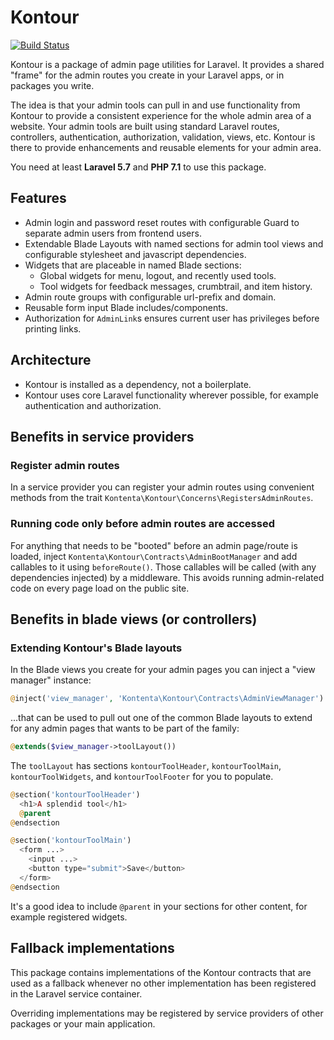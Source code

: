 # Kontour

[![Build Status](https://travis-ci.org/kontenta/kontour.svg?branch=master)](https://travis-ci.org/kontenta/kontour)

Kontour is a package of admin page utilities for Laravel.
It provides a shared "frame" for the admin routes you create
in your Laravel apps, or in packages you write.

The idea is that your admin tools can pull in and use functionality from Kontour
to provide a consistent experience for the whole admin area of a website.
Your admin tools are built using standard Laravel routes, controllers,
authentication, authorization, validation, views, etc.
Kontour is there to provide enhancements and reusable elements for your admin
area.

You need at least **Laravel 5.7** and **PHP 7.1** to use this package.

## Features

- Admin login and password reset routes with configurable Guard
  to separate admin users from frontend users.
- Extendable Blade Layouts with named sections for admin tool views
  and configurable stylesheet and javascript dependencies.
- Widgets that are placeable in named Blade sections:
  - Global widgets for menu, logout, and recently used tools.
  - Tool widgets for feedback messages, crumbtrail, and item history.
- Admin route groups with configurable url-prefix and domain.
- Reusable form input Blade includes/components.
- Authorization for `AdminLink`s ensures current user has privileges before
  printing links.

## Architecture

- Kontour is installed as a dependency, not a boilerplate.
- Kontour uses core Laravel functionality wherever possible,
  for example authentication and authorization.

## Benefits in service providers

### Register admin routes

In a service provider you can register your admin routes using convenient
methods from the trait `Kontenta\Kontour\Concerns\RegistersAdminRoutes`.

### Running code only before admin routes are accessed

For anything that needs to be "booted" before an admin page/route is loaded,
inject `Kontenta\Kontour\Contracts\AdminBootManager` and add callables to it
using `beforeRoute()`.
Those callables will be called (with any dependencies injected) by a middleware.
This avoids running admin-related code on every page load on the public site.

## Benefits in blade views (or controllers)

### Extending Kontour's Blade layouts

In the Blade views you create for your admin pages you can inject
a "view manager" instance:

```php
@inject('view_manager', 'Kontenta\Kontour\Contracts\AdminViewManager')
```

...that can be used to pull out one of the common Blade layouts to extend for
any admin pages that wants to be part of the family:

```php
@extends($view_manager->toolLayout())
```

The `toolLayout` has sections `kontourToolHeader`, `kontourToolMain`,
`kontourToolWidgets`, and `kontourToolFooter` for you to populate.

```php
@section('kontourToolHeader')
  <h1>A splendid tool</h1>
  @parent
@endsection

@section('kontourToolMain')
  <form ...>
    <input ...>
    <button type="submit">Save</button>
  </form>
@endsection
```

It's a good idea to include `@parent` in your sections for other content,
for example registered widgets.

## Fallback implementations

This package contains implementations of the Kontour contracts that are used as
a fallback whenever no other implementation has been registered in the Laravel
service container.

Overriding implementations may be registered by service providers of other
packages or your main application.
